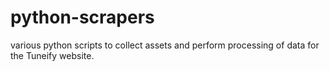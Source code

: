 # python-scrapers
various python scripts to collect assets and perform processing of data for the Tuneify website.
